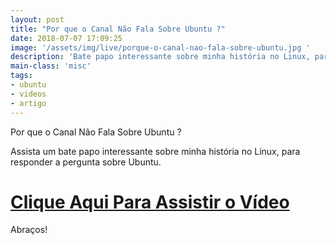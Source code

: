 ```yaml
---
layout: post
title: "Por que o Canal Não Fala Sobre Ubuntu ?"
date: 2018-07-07 17:09:25
image: '/assets/img/live/porque-o-canal-nao-fala-sobre-ubuntu.jpg '
description: 'Bate papo interessante sobre minha história no Linux, para responder a pergunta sobre Ubuntu.'
main-class: 'misc'
tags:
- ubuntu
- videos
- artigo
---
```


Por que o Canal Não Fala Sobre Ubuntu ?

Assista um bate papo interessante sobre minha história no Linux, para responder a pergunta sobre Ubuntu.

# [Clique Aqui Para Assistir o Vídeo](https://youtu.be/mfH2ePogN5A)

Abraços!
